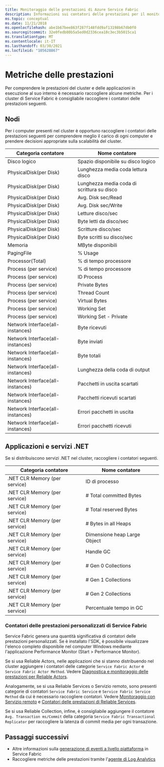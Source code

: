 ```yaml
---
title: Monitoraggio delle prestazioni di Azure Service Fabric
description: Informazioni sui contatori delle prestazioni per il monitoraggio e la diagnostica dei cluster di Azure Service Fabric.
ms.topic: conceptual
ms.date: 11/21/2018
ms.openlocfilehash: abe1b67bee863f287f148fdd9af13198b67db0f0
ms.sourcegitcommit: 32e0fedb80b5a5ed0d2336cea18c3ec3b5015ca1
ms.translationtype: MT
ms.contentlocale: it-IT
ms.lasthandoff: 03/30/2021
ms.locfileid: "105628867"
---
```

# <a name="performance-metrics"></a>Metriche delle prestazioni

Per comprendere le prestazioni del cluster e delle applicazioni in esecuzione al suo interno è necessario raccogliere alcune metriche. Per i cluster di Service Fabric è consigliabile raccogliere i contatori delle prestazioni seguenti.

## <a name="nodes"></a>Nodi

Per i computer presenti nel cluster è opportuno raccogliere i contatori delle prestazioni seguenti per comprendere meglio il carico di ogni computer e prendere decisioni appropriate sulla scalabilità del cluster.

| Categoria contatore | Nome contatore |
| --- | --- |
| Disco logico | Spazio disponibile su disco logico |
| PhysicalDisk(per Disk) | Lunghezza media coda lettura disco |
| PhysicalDisk(per Disk) | Lunghezza media coda di scrittura su disco |
| PhysicalDisk(per Disk) | Avg. Disk sec/Read |
| PhysicalDisk(per Disk) | Avg. Disk sec/Write |
| PhysicalDisk(per Disk) | Letture disco/sec |
| PhysicalDisk(per Disk) | Byte letti da disco/sec |
| PhysicalDisk(per Disk) | Scritture disco/sec |
| PhysicalDisk(per Disk) | Byte scritti su disco/sec |
| Memoria | MByte disponibili |
| PagingFile | % Usage |
| Processor(Total) | % di tempo processore |
| Process (per service) | % di tempo processore |
| Process (per service) | ID Process |
| Process (per service) | Private Bytes |
| Process (per service) | Thread Count |
| Process (per service) | Virtual Bytes |
| Process (per service) | Working Set |
| Process (per service) | Working Set - Private |
| Network Interface(all-instances) | Byte ricevuti |
| Network Interface(all-instances) | Byte inviati |
| Network Interface(all-instances) | Byte totali |
| Network Interface(all-instances) | Lunghezza della coda di output |
| Network Interface(all-instances) | Pacchetti in uscita scartati |
| Network Interface(all-instances) | Pacchetti ricevuti scartati |
| Network Interface(all-instances) | Errori pacchetti in uscita |
| Network Interface(all-instances) | Errori pacchetti ricevuti |

## <a name="net-applications-and-services"></a>Applicazioni e servizi .NET

Se si distribuiscono servizi .NET nel cluster, raccogliere i contatori seguenti. 

| Categoria contatore | Nome contatore |
| --- | --- |
| .NET CLR Memory (per service) | ID di processo |
| .NET CLR Memory (per service) | # Total committed Bytes |
| .NET CLR Memory (per service) | # Total reserved Bytes |
| .NET CLR Memory (per service) | # Bytes in all Heaps |
| .NET CLR Memory (per service) | Dimensione heap Large Object |
| .NET CLR Memory (per service) | Handle GC |
| .NET CLR Memory (per service) | # Gen 0 Collections |
| .NET CLR Memory (per service) | # Gen 1 Collections |
| .NET CLR Memory (per service) | # Gen 2 Collections |
| .NET CLR Memory (per service) | Percentuale tempo in GC |

### <a name="service-fabrics-custom-performance-counters"></a>Contatori delle prestazioni personalizzati di Service Fabric

Service Fabric genera una quantità significativa di contatori delle prestazioni personalizzati. Se è installato l'SDK, è possibile visualizzare l'elenco completo disponibile nel computer Windows mediante l'applicazione Performance Monitor (Start > Performance Monitor). 

Se si usa Reliable Actors, nelle applicazioni che si stanno distribuendo nel cluster aggiungere i contatori delle categorie `Service Fabric Actor` e `Service Fabric Actor Method`. Vedere [Diagnostica e monitoraggio delle prestazioni per Reliable Actors](service-fabric-reliable-actors-diagnostics.md).

Analogamente, se si usa Reliable Services o Servizio remoto, sono presenti categorie di contatori `Service Fabric Service` e `Service Fabric Service Method` da cui è necessario raccogliere contatori. Vedere [Monitoraggio con Servizio remoto](service-fabric-reliable-serviceremoting-diagnostics.md) e [Contatori delle prestazioni di Reliable Services](service-fabric-reliable-services-diagnostics.md#performance-counters). 

Se si usa Reliable Collection, infine, è consigliabile aggiungere il contatore `Avg. Transaction ms/Commit` della categoria `Service Fabric Transactional Replicator` per raccogliere la latenza di commit media per ogni transazione.


## <a name="next-steps"></a>Passaggi successivi

* Altre informazioni sulla [generazione di eventi a livello piattaforma](service-fabric-diagnostics-event-generation-infra.md) in Service Fabric
* Raccogliere metriche delle prestazioni tramite l'[agente di Log Analytics](service-fabric-diagnostics-oms-agent.md)
